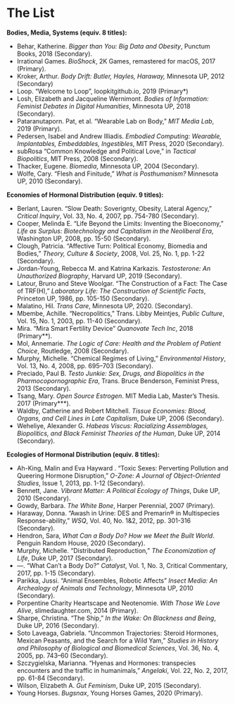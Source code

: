 # The List

**Bodies, Media, Systems (equiv. 8 titles):**

- Behar, Katherine. *Bigger than You: Big Data and Obesity*, Punctum Books, 2018 (Secondary).
- Irrational Games. *BioShock*, 2K Games, remastered for macOS, 2017 (Primary).
- Kroker, Arthur. *Body Drift: Butler, Hayles, Haraway,* Minnesota UP, 2012 (Secondary)
- Loop. “Welcome to Loop”, loopkitgithub.io, 2019 (Primary*)
- Losh, Elizabeth and Jacqueline Wernimont. *Bodies of Information: Feminist Debates in Digital
  Humanities*, Minnesota UP, 2018 (Secondary).
- Pataranutaporn. Pat, et al. “Wearable Lab on Body,” *MIT Media Lab*, 2019 (Primary).
- Pedersen, Isabel and Andrew Illiadis.	*Embodied Computing: Wearable, Implantables, 
  Embeddables, Ingestibles*, MIT Press, 2020 (Secondary).
- subRosa “Common Knowledge and Political Love,” in *Tactical Biopolitics*, MIT Press, 2008 
  (Secondary).
- Thacker, Eugene. *Biomedia*, Minnesota UP, 2004 (Secondary).
- Wolfe, Cary. “Flesh and Finitude,” *What is Posthumanism?*	Minnesota UP, 2010 (Secondary).

**Economies of Hormonal Distribution (equiv. 9 titles):**

- Berlant, Lauren. “Slow Death: Soverignty, Obesity, Lateral Agency,” *Critical Inquiry*, Vol. 33, 
  No. 4, 2007, pp. 754-780 (Secondary).
- Cooper, Melinda E. “Life Beyond the Limits: Inventing the Bioeconomy,” *Life as Surplus: 
  Biotechnology and Capitalism in the Neoliberal Era*, Washington UP, 2008, pp. 15-50 
  (Secondary).
- Clough, Patricia. “Affective Turn: Political Economy, Biomedia and Bodies,” *Theory, Culture & 
  Society*, 2008, Vol. 25, No. 1, pp. 1-22 (Secondary).
- Jordan-Young, Rebecca M. and Katrina Karkazis. *Testosterone: An Unauthorized Biography*, 
  Harvard UP, 2019 (Secondary).
- Latour, Bruno and Steve Woolgar. “The Construction of a Fact: The Case of TRF(H),” *Laboratory Life: The Construction of 
  Scientific Facts*, Princeton UP, 1986, pp. 105-150 (Secondary).
- Malatino, Hil. *Trans Care*, Minnesota UP, 2020. (Secondary).
- Mbembe, Achille. “Necropolitics,” Trans. Libby Meintjes, *Public Culture*, Vol. 15, No. 1, 
  2003, pp. 11-40 (Secondary).
- Mira. “Mira Smart Fertility Device” *Quanovate Tech Inc*, 2018 (Primary**).
- Mol, Annemarie. *The Logic of Care: Health and the Problem of Patient Choice*, Routledge, 2008 
  (Secondary).
- Murphy, Michelle. “Chemical Regimes of Living,” *Environmental History*, Vol. 13, No. 4, 2008, 
  pp.  695–703 (Secondary).
- Preciado, Paul B. *Testo Junkie: Sex, Drugs, and Biopolitics in the Pharmocopornographic Era*, 
  Trans. Bruce Benderson, Feminist Press, 2013 (Secondary).
- Tsang, Mary. *Open Source Estrogen*. MIT Media Lab, Master’s Thesis. 2017 (Primary***).
- Waldby, Catherine and Robert Mitchell. *Tissue Economies: Blood, Organs, and Cell Lines in 
  Late Capitalism*, Duke UP, 2006 (Secondary).
- Weheliye, Alexander G. *Habeas Viscus: Racializing Assemblages, Biopolitics, and Black 
  Feminist Theories of the Human*, Duke UP, 2014 (Secondary).

**Ecologies of Hormonal Distribution (equiv. 8 titles):**

- Ah-King, Malin and Eva Hayward . “Toxic Sexes: Perverting Pollution and Queering Hormone 
  Disruption,” *O-Zone: A Journal of Object-Oriented Studies*, Issue 1, 2013, pp. 1-12 (Secondary).
- Bennett, Jane. *Vibrant Matter: A Political Ecology of Things*, Duke UP, 2010 (Secondary).
- Gowdy, Barbara. *The White Bone*, Harper Perennial, 2007 (Primary).
- Haraway, Donna. “Awash in Urine: DES and Premarin® in Multispecies Response-ability,” 
  *WSQ*, Vol. 40, No. 1&2, 2012, pp. 301-316 (Secondary).
- Hendron, Sara, *What Can a Body Do? How we Meet the Built World*. Penguin Random House, 
  2020 (Secondary).
- Murphy, Michelle. “Distributed Reproduction,” *The Economization of Life*, Duke UP, 2017 
  (Secondary).
- —. “What Can’t a Body Do?” *Catalyst*, Vol. 1, No. 3, Critical Commentary, 2017, pp. 1-15 
  (Secondary).
- Parikka, Jussi.	“Animal Ensembles, Robotic Affects” *Insect Media: An Archealogy of Animals 
  and Technology*, Minnesota UP, 2010 (Secondary).
- Porpentine Charity Heartscape and Neotenomie. *With Those We Love Alive*, slimedaughter.com, 
  2014 (Primary).
- Sharpe, Christina. “The Ship,” *In the Wake: On Blackness and Being*, Duke UP, 2016 
  (Secondary).
- Soto Laveaga, Gabriela. “Uncommon Trajectories: Steroid Hormones, Mexican Peasants, and 
  the Search for a Wild Yam,” *Studies in History and Philosophy of Biological and 
  Biomedical Sciences*, Vol. 36, No. 4, 2005, pp. 743–60 (Secondary).
- Szczygielska, Marianna. “Hyenas and Hormones: transpecies encounters and the traffic in 
  humanimals,” *Angelaki*, Vol. 22, No. 2, 2017, pp. 61-84 (Secondary).
- Wilson, Elizabeth A. *Gut Feminism*,	Duke UP, 2015 (Secondary).
- Young Horses. *Bugsnax*, Young Horses Games, 2020 (Primary).
